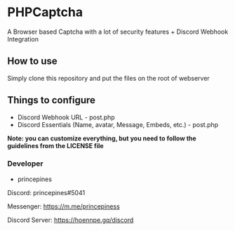 # PHPCaptcha
A Browser based Captcha with a lot of security features + Discord Webhook Integration

## How to use
Simply clone this repository and put the files on the root of webserver

## Things to configure
- Discord Webhook URL - post.php
- Discord Essentials (Name, avatar, Message, Embeds, etc.) - post.php

**Note: you can customize everything, but you need to follow the guidelines from the LICENSE file**

### Developer
- princepines

Discord: princepines#5041

Messenger: https://m.me/princepiness

Discord Server: https://hoennpe.gq/discord
